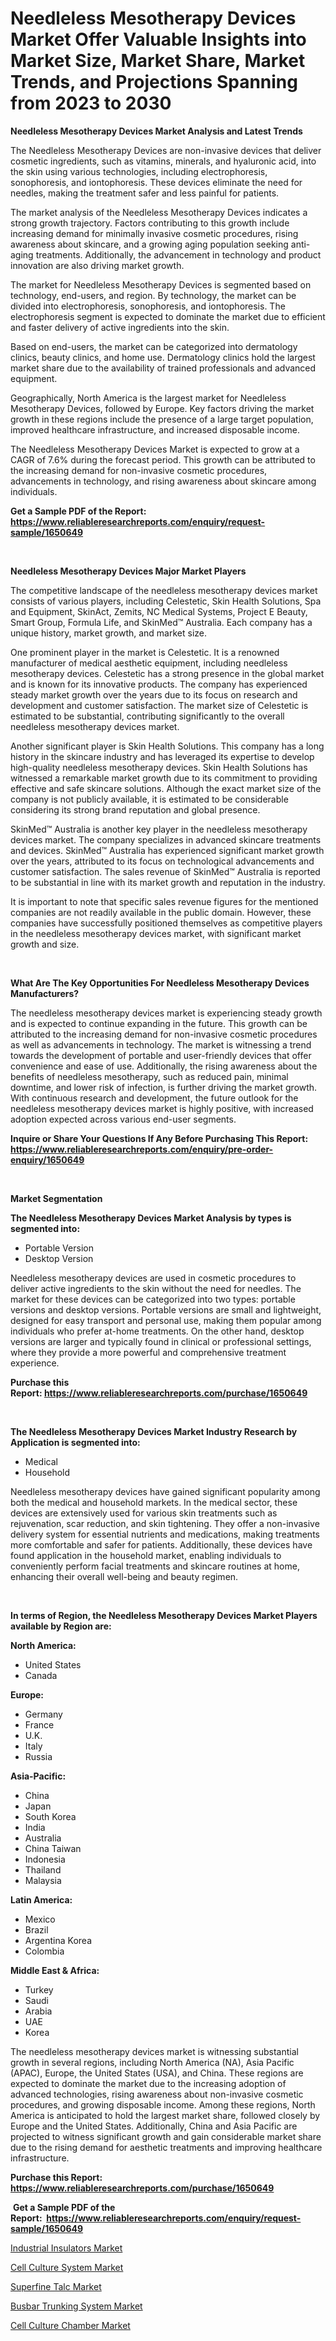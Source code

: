 <p><h1>Needleless Mesotherapy Devices Market Offer Valuable Insights into Market Size, Market Share, Market Trends, and Projections Spanning from 2023 to 2030</h1></p><p><strong>Needleless Mesotherapy Devices Market Analysis and Latest Trends</strong></p>
<p><p>The Needleless Mesotherapy Devices are non-invasive devices that deliver cosmetic ingredients, such as vitamins, minerals, and hyaluronic acid, into the skin using various technologies, including electrophoresis, sonophoresis, and iontophoresis. These devices eliminate the need for needles, making the treatment safer and less painful for patients.</p><p>The market analysis of the Needleless Mesotherapy Devices indicates a strong growth trajectory. Factors contributing to this growth include increasing demand for minimally invasive cosmetic procedures, rising awareness about skincare, and a growing aging population seeking anti-aging treatments. Additionally, the advancement in technology and product innovation are also driving market growth.</p><p>The market for Needleless Mesotherapy Devices is segmented based on technology, end-users, and region. By technology, the market can be divided into electrophoresis, sonophoresis, and iontophoresis. The electrophoresis segment is expected to dominate the market due to efficient and faster delivery of active ingredients into the skin.</p><p>Based on end-users, the market can be categorized into dermatology clinics, beauty clinics, and home use. Dermatology clinics hold the largest market share due to the availability of trained professionals and advanced equipment.</p><p>Geographically, North America is the largest market for Needleless Mesotherapy Devices, followed by Europe. Key factors driving the market growth in these regions include the presence of a large target population, improved healthcare infrastructure, and increased disposable income.</p><p>The Needleless Mesotherapy Devices Market is expected to grow at a CAGR of 7.6% during the forecast period. This growth can be attributed to the increasing demand for non-invasive cosmetic procedures, advancements in technology, and rising awareness about skincare among individuals.</p></p>
<p><strong>Get a Sample PDF of the Report:&nbsp; <a href="https://www.reliableresearchreports.com/enquiry/request-sample/1650649">https://www.reliableresearchreports.com/enquiry/request-sample/1650649</a></strong></p>
<p>&nbsp;</p>
<p><strong>Needleless Mesotherapy Devices Major Market Players</strong></p>
<p><p>The competitive landscape of the needleless mesotherapy devices market consists of various players, including Celestetic, Skin Health Solutions, Spa and Equipment, SkinAct, Zemits, NC Medical Systems, Project E Beauty, Smart Group, Formula Life, and SkinMed™ Australia. Each company has a unique history, market growth, and market size.</p><p>One prominent player in the market is Celestetic. It is a renowned manufacturer of medical aesthetic equipment, including needleless mesotherapy devices. Celestetic has a strong presence in the global market and is known for its innovative products. The company has experienced steady market growth over the years due to its focus on research and development and customer satisfaction. The market size of Celestetic is estimated to be substantial, contributing significantly to the overall needleless mesotherapy devices market.</p><p>Another significant player is Skin Health Solutions. This company has a long history in the skincare industry and has leveraged its expertise to develop high-quality needleless mesotherapy devices. Skin Health Solutions has witnessed a remarkable market growth due to its commitment to providing effective and safe skincare solutions. Although the exact market size of the company is not publicly available, it is estimated to be considerable considering its strong brand reputation and global presence.</p><p>SkinMed™ Australia is another key player in the needleless mesotherapy devices market. The company specializes in advanced skincare treatments and devices. SkinMed™ Australia has experienced significant market growth over the years, attributed to its focus on technological advancements and customer satisfaction. The sales revenue of SkinMed™ Australia is reported to be substantial in line with its market growth and reputation in the industry.</p><p>It is important to note that specific sales revenue figures for the mentioned companies are not readily available in the public domain. However, these companies have successfully positioned themselves as competitive players in the needleless mesotherapy devices market, with significant market growth and size.</p></p>
<p>&nbsp;</p>
<p><strong>What Are The Key Opportunities For Needleless Mesotherapy Devices Manufacturers?</strong></p>
<p><p>The needleless mesotherapy devices market is experiencing steady growth and is expected to continue expanding in the future. This growth can be attributed to the increasing demand for non-invasive cosmetic procedures as well as advancements in technology. The market is witnessing a trend towards the development of portable and user-friendly devices that offer convenience and ease of use. Additionally, the rising awareness about the benefits of needleless mesotherapy, such as reduced pain, minimal downtime, and lower risk of infection, is further driving the market growth. With continuous research and development, the future outlook for the needleless mesotherapy devices market is highly positive, with increased adoption expected across various end-user segments.</p></p>
<p><strong>Inquire or Share Your Questions If Any Before Purchasing This Report: <a href="https://www.reliableresearchreports.com/enquiry/pre-order-enquiry/1650649">https://www.reliableresearchreports.com/enquiry/pre-order-enquiry/1650649</a></strong></p>
<p>&nbsp;</p>
<p><strong>Market Segmentation</strong></p>
<p><strong>The Needleless Mesotherapy Devices Market Analysis by types is segmented into:</strong></p>
<p><ul><li>Portable Version</li><li>Desktop Version</li></ul></p>
<p><p>Needleless mesotherapy devices are used in cosmetic procedures to deliver active ingredients to the skin without the need for needles. The market for these devices can be categorized into two types: portable versions and desktop versions. Portable versions are small and lightweight, designed for easy transport and personal use, making them popular among individuals who prefer at-home treatments. On the other hand, desktop versions are larger and typically found in clinical or professional settings, where they provide a more powerful and comprehensive treatment experience.</p></p>
<p><strong>Purchase this Report:&nbsp;<a href="https://www.reliableresearchreports.com/purchase/1650649">https://www.reliableresearchreports.com/purchase/1650649</a></strong></p>
<p>&nbsp;</p>
<p><strong>The Needleless Mesotherapy Devices Market Industry Research by Application is segmented into:</strong></p>
<p><ul><li>Medical</li><li>Household</li></ul></p>
<p><p>Needleless mesotherapy devices have gained significant popularity among both the medical and household markets. In the medical sector, these devices are extensively used for various skin treatments such as rejuvenation, scar reduction, and skin tightening. They offer a non-invasive delivery system for essential nutrients and medications, making treatments more comfortable and safer for patients. Additionally, these devices have found application in the household market, enabling individuals to conveniently perform facial treatments and skincare routines at home, enhancing their overall well-being and beauty regimen.</p></p>
<p>&nbsp;</p>
<p><strong>In terms of Region, the Needleless Mesotherapy Devices Market Players available by Region are:</strong></p>
<p>
    <p> <strong> North America: </strong>
        <ul>
            <li>United States</li>
            <li>Canada</li>
        </ul>
        </p> 
    <p> <strong> Europe: </strong>
        <ul>
            <li>Germany</li>
            <li>France</li>
            <li>U.K.</li>
            <li>Italy</li>
            <li>Russia</li>
        </ul>
        </p> 
    <p> <strong> Asia-Pacific: </strong>
        <ul>
            <li>China</li>
            <li>Japan</li>
            <li>South Korea</li>
            <li>India</li>
            <li>Australia</li>
            <li>China Taiwan</li>
            <li>Indonesia</li>
            <li>Thailand</li>
            <li>Malaysia</li>
        </ul>
        </p> 
    <p> <strong> Latin America: </strong>
        <ul>
            <li>Mexico</li>
            <li>Brazil</li>
            <li>Argentina Korea</li>
            <li>Colombia</li>
        </ul>
        </p> 
    <p> <strong> Middle East & Africa: </strong>
        <ul>
            <li>Turkey</li>
            <li>Saudi</li>
            <li>Arabia</li>
            <li>UAE</li>
            <li>Korea</li>
        </ul>
    </p>
    </p>
<p><p>The needleless mesotherapy devices market is witnessing substantial growth in several regions, including North America (NA), Asia Pacific (APAC), Europe, the United States (USA), and China. These regions are expected to dominate the market due to the increasing adoption of advanced technologies, rising awareness about non-invasive cosmetic procedures, and growing disposable income. Among these regions, North America is anticipated to hold the largest market share, followed closely by Europe and the United States. Additionally, China and Asia Pacific are projected to witness significant growth and gain considerable market share due to the rising demand for aesthetic treatments and improving healthcare infrastructure.</p></p>
<p><strong>Purchase this Report: <a href="https://www.reliableresearchreports.com/purchase/1650649">https://www.reliableresearchreports.com/purchase/1650649</a></strong></p>
<p>&nbsp;<strong>Get a Sample PDF of the Report:&nbsp;&nbsp;<a href="https://www.reliableresearchreports.com/enquiry/request-sample/1650649">https://www.reliableresearchreports.com/enquiry/request-sample/1650649</a></strong></p>
<p><strong></strong></p>
<p><p><a href="https://www.linkedin.com/pulse/industrial-insulators-market-research-report-unlocks-analysis/">Industrial Insulators Market</a></p><p><a href="https://medium.com/@flavietowne/cell-culture-system-market-size-cagr-trends-2024-2030-92e5211667ed">Cell Culture System Market</a></p><p><a href="https://www.linkedin.com/pulse/superfine-talc-market-challenges-opportunities-growth/">Superfine Talc Market</a></p><p><a href="https://www.linkedin.com/pulse/busbar-trunking-system-market-size-growth-forecast-from-2023/">Busbar Trunking System Market</a></p><p><a href="https://medium.com/@reecebednar/cell-culture-chamber-market-size-cagr-trends-2024-2030-24550abce7f2">Cell Culture Chamber Market</a></p></p>